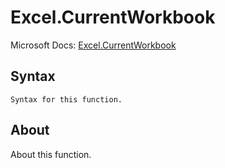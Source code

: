 ---
---

# Excel.CurrentWorkbook

Microsoft Docs: [Excel.CurrentWorkbook](https://docs.microsoft.com/en-us/powerquery-m/excel-currentworkbook)

## Syntax

```
Syntax for this function.
```

## About

About this function.

